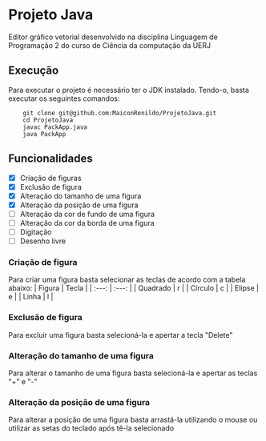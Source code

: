 # Projeto Java
Editor gráfico vetorial desenvolvido na disciplina Linguagem de Programação 2 do curso de Ciência da computação da UERJ

## Execução
Para executar o projeto é necessário ter o JDK instalado. Tendo-o, basta executar os seguintes comandos:
```
    git clone git@github.com:MaiconRenildo/ProjetoJava.git
    cd ProjetoJava
    javac PackApp.java
    java PackApp
```

## Funcionalidades
- [x] Criação de figuras
- [X] Exclusão de figura
- [x] Alteração do tamanho de uma figura 
- [X] Alteração da posição de uma figura
- [ ] Alteração da cor de fundo de uma figura
- [ ] Alteração da cor da borda de uma figura
- [ ] Digitação
- [ ] Desenho livre

### Criação de figura
Para criar uma figura basta selecionar as teclas de acordo com a tabela abaixo:
| Figura  |  Tecla  |
| :---: | :---: |
|  Quadrado |  r |
|  Círculo |  c |
|  Elipse |  e |
|  Linha |  l |

### Exclusão de figura
Para excluir uma figura basta selecioná-la e apertar a tecla "Delete"

### Alteração do tamanho de uma figura
Para alterar o tamanho de uma figura basta selecioná-la e apertar as teclas "+" e "-"

### Alteração da posição de uma figura
Para alterar a posição de uma figura basta arrastá-la utilizando o mouse ou utilizar as setas do teclado após tê-la selecionado 
